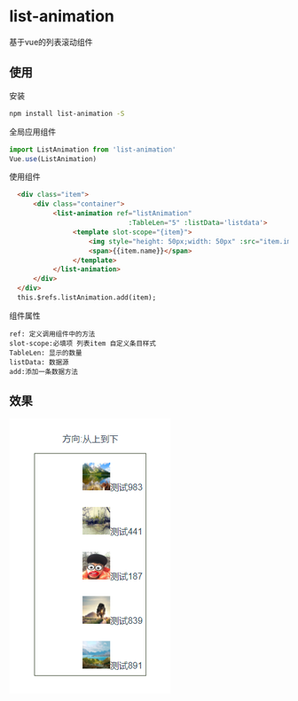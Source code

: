 # list-animation

基于vue的列表滚动组件

## 使用

安装
``` bash
npm install list-animation -S
```

全局应用组件
``` javascript
import ListAnimation from 'list-animation'
Vue.use(ListAnimation)
```

使用组件
``` html
  <div class="item">
      <div class="container">
           <list-animation ref="listAnimation"
                              :TableLen="5" :listData='listdata'>
                <template slot-scope="{item}">
                    <img style="height: 50px;width: 50px" :src="item.image"/>
                    <span>{{item.name}}</span>
                </template>
           </list-animation>
      </div>
  </div>
  this.$refs.listAnimation.add(item);
```

组件属性
```
ref: 定义调用组件中的方法
slot-scope:必填项 列表item 自定义条目样式
TableLen: 显示的数量
listData: 数据源
add:添加一条数据方法
```

## 效果
![image](https://raw.githubusercontent.com/qq1060844713/list-animation/master/screen.png)
